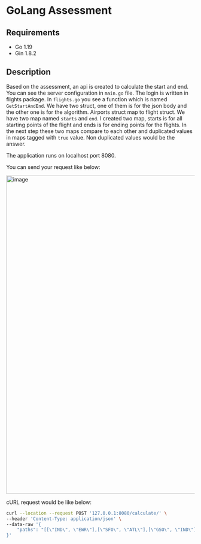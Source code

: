 # GoLang Assessment

## Requirements
  - Go 1.19
  - Gin 1.8.2
 
 ## Description
  Based on the assessment, an api is created to calculate the start and end. You can see the server configuration in `main.go` file. The login is written 
 in flights package. 
  In `flights.go` you see a function which is named `GetStartAndEnd`. We have two struct, one of them is for the json body and the other one is for the 
  algorithm. Airports struct map to flight struct. We have two map named `starts` and `end`. I created two map, starts is for all starting points of the
  flight and ends is for ending points for the flights.
  In the next step these two maps compare to each other and duplicated values in maps tagged with `true` value. Non duplicated values would be the answer.
  
  The application runs on localhost port 8080.
  
  You can send your request like below:
  
  <img width="850" alt="image" src="https://user-images.githubusercontent.com/41889003/211646576-36ce0dbe-b8fc-4121-8d93-ffb637c3c7f5.png">

cURL request would be like below:
```bash
curl --location --request POST '127.0.0.1:8080/calculate/' \
--header 'Content-Type: application/json' \
--data-raw '{
    "paths": "[[\"IND\", \"EWR\"],[\"SFO\", \"ATL\"],[\"GSO\", \"IND\"],[\"ATL\", \"GSO\"]]"
}'
```
 
